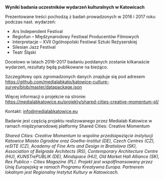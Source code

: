 **Wyniki badania uczestników wydarzeń kulturalnych w Katowicach**

Prezentowane treści pochodzą z badań prowadzonych w 2016 i 2017 roku podczas nast. wydarzeń: 
- Ars Independent Festival
- Regiofun – Międzynarodowy Festiwal Producentów Filmowych
- Interpretacje – XVII Ogólnopolski Festiwal Sztuki Reżyserskiej
- Silesian Jazz Festival
- Teatr Śląski

Docelowo w latach 2016–2017 badaniu poddanych zostanie kilkanaście wydarzeń, rezultaty będą publikowane na bieżąco.

Szczegółowy opis zgromadzonych danych znajduje się pod adresem https://github.com/medialabkato/katowice-culture-survey/blob/master/datapackage.json

Więcej informacji o projekcie na stronie: 
https://medialabkatowice.eu/projekty/shared-cities-creative-momentum-pl/

Kontakt: info@medialabkatowice.eu

Badanie jest częścią projektu realizowanego przez Medialab Katowice w ramach międzynarodowej platformy Shared Cities: Creative Momentum

*Shared Cities: Creative Momentum to wspólne przedsięwzięcie instytucji Katowice Miasto Ogrodów oraz Goethe-Institut (DE), Czech Centres (CZ), reSITE (CZ), Academy of Fine Arts and Design in Bratislava (SK), Association of Belgrade Architects (RS), Contemporary Architecture Centre (HU), KUNSTrePUBLIK (DE), Mindspace (HU), Old Market Hall Alliance (SK), Res Publica – Cities Magazine (PL). Projekt jest współfinansowany przez Unię Europejską w ramach Programu Kreatywna Europa. Partnerem lokalnym jest Regionalny Instytut Kultury w Katowicach.*
